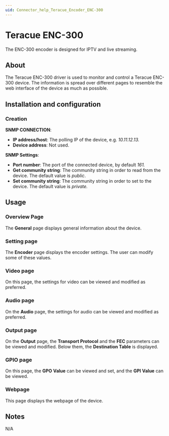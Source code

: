 ```yaml
---
uid: Connector_help_Teracue_Encoder_ENC-300
---
```


# Teracue ENC-300

The ENC-300 encoder is designed for IPTV and live streaming.

## About

The Teracue ENC-300 driver is used to monitor and control a Teracue ENC-300 device. The information is spread over different pages to resemble the web interface of the device as much as possible.

## Installation and configuration

### Creation

**SNMP CONNECTION**:

- **IP address/host**: The polling IP of the device, e.g. *10.11.12.13.*
- **Device address**: Not used.

**SNMP Settings**:

- **Port number**: The port of the connected device, by default *161.*
- **Get community string**: The community string in order to read from the device. The default value is *public*.
- **Set community string**: The community string in order to set to the device. The default value is *private.*

## Usage

### Overview Page

The **General** page displays general information about the device.

### Setting page

The **Encoder** page displays the encoder settings. The user can modify some of these values.

### Video page

On this page, the settings for video can be viewed and modified as preferred.

### Audio page

On the **Audio** page, the settings for audio can be viewed and modified as preferred.

### Output page

On the **Output** page, the **Transport Protocol** and the **FEC** parameters can be viewed and modified. Below them, the **Destination Table** is displayed.

### GPIO page

On this page, the **GPO** **Value** can be viewed and set, and the **GPI** **Value** can be viewed.

### Webpage

This page displays the webpage of the device.

## Notes

N/A
